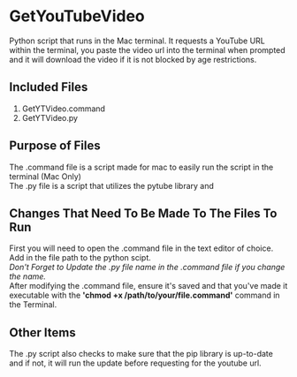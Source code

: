 # GetYouTubeVideo
Python script that runs in the Mac terminal. It requests a YouTube URL within the terminal, you paste the video url into the terminal when prompted and it will download the video if it is not blocked by age restrictions.

## Included Files
1. GetYTVideo.command
2. GetYTVideo.py

## Purpose of Files
The .command file is a script made for mac to easily run the script in the terminal (Mac Only)  
The .py file is a script that utilizes the pytube library and

## Changes That Need To Be Made To The Files To Run
First you will need to open the .command file in the text editor of choice.  
Add in the file path to the python scipt.  
_Don't Forget to Update the .py file name in the .command file if you change the name._  
After modifying the .command file, ensure it's saved and that you've made it executable with the **'chmod +x /path/to/your/file.command'** command in the Terminal.

## Other Items
The .py script also checks to make sure that the pip library is up-to-date and if not, it will run the update before requesting for the youtube url.
